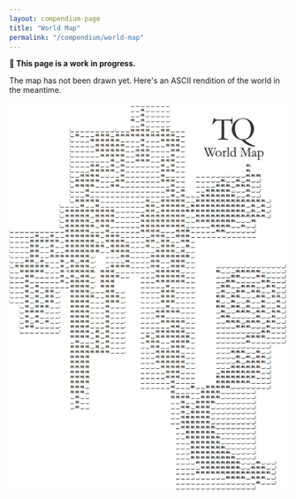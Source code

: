 ```yaml
---
layout: compendium-page
title: "World Map"
permalink: "/compendium/world-map"
---
```


<strong class="callout">
  🚧 This page is a work in progress.
</strong>

The map has not been drawn yet. Here's an ASCII rendition of the world in the meantime.

[![World Map of Toshe's Quest](/assets/img/ascii-map.png)](/assets/img/ascii-map.png)